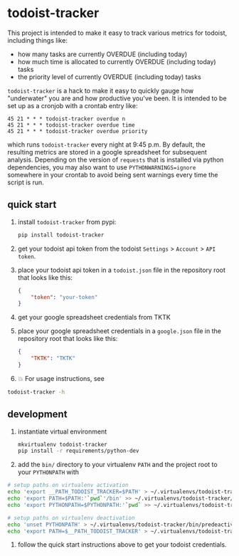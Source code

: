 # todoist-tracker

This project is intended to make it easy to track various metrics for todoist,
including things like:

* how many tasks are currently OVERDUE (including today)
* how much time is allocated to currently OVERDUE (including today) tasks
* the priority level of currently OVERDUE (including today) tasks

`todoist-tracker` is a hack to make it easy to quickly gauge how "underwater"
you are and how productive you've been. It is intended to be set up as a
cronjob with a crontab entry like:

```
45 21 * * * todoist-tracker overdue n
45 21 * * * todoist-tracker overdue time
45 21 * * * todoist-tracker overdue priority
```

which runs `todoist-tracker` every night at 9:45 p.m. By default, the resulting
metrics are stored in a google spreadsheet for subsequent analysis.  Depending
on the version of `requests` that is installed via python dependencies, you may
also want to use `PYTHONWARNINGS=ignore` somewhere in your crontab to avoid
being sent warnings every time the script is run.

## quick start

1. install `todoist-tracker` from pypi:
    ```sh
    pip install todoist-tracker
    ```

1. get your todoist api token from the todoist `Settings` > `Account` > `API
   token`.

1. place your todoist api token in a `todoist.json` file in the repository root
   that looks like this:
   ```json
   {
       "token": "your-token"
   }
   ```

1. get your google spreadsheet credentials from TKTK

1. place your google spreadsheet credentials in a `google.json` file in the
   repository root that looks like this:
   ```json
   {
       "TKTK": "TKTK"
   }
   ```

1. :boom: For usage instructions, see
  ```sh
  todoist-tracker -h
  ```

## development

1. instantiate virtual environment
    ```sh
    mkvirtualenv todoist-tracker
    pip install -r requirements/python-dev
    ```

1. add the `bin/` directory to your virtualenv `PATH` and the
  project root to your `PYTHONPATH` with
  ```sh
  # setup paths on virtualenv activation
  echo 'export __PATH_TODOIST_TRACKER=$PATH' > ~/.virtualenvs/todoist-tracker/bin/postactivate
  echo 'export PATH=$PATH:'`pwd`'/bin' >> ~/.virtualenvs/todoist-tracker/bin/postactivate
  echo 'export PYTHONPATH=$PYTHONPATH:'`pwd` >> ~/.virtualenvs/todoist-tracker/bin/postactivate

  # setup paths on virtualenv deactivation
  echo 'unset PYTHONPATH' > ~/.virtualenvs/todoist-tracker/bin/predeactivate
  echo 'export PATH=$__PATH_TODOIST_TRACKER' > ~/.virtualenvs/todoist-tracker/bin/predeactivate
  ```

1. follow the quick start instructions above to get your todoist credentials.
